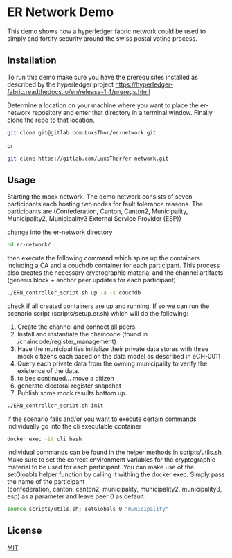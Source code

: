# ER Network Demo

This demo shows how a hyperledger fabric network could be used to simply and fortify security around the swiss postal voting process.

## Installation

To run this demo make sure you have the prerequisites installed as described by the hyperledger project
https://hyperledger-fabric.readthedocs.io/en/release-1.4/prereqs.html

Determine a location on your machine where you want to place the er-network repository and enter that directory in a terminal window.
Finally clone the repo to that location.

```bash
git clone git@gitlab.com:LuxsThor/er-network.git
```
or
```bash
git clone https://gitlab.com/LuxsThor/er-network.git
```

## Usage

Starting the mock network. The demo network consists of seven participants each hosting two nodes for fault tolerance reasons.
The participants are (Confederation, Canton, Canton2, Municipality, Municipality2, Municipality3 External Service Provider (ESP))

change into the er-network directory

```bash
cd er-network/
```
then execute the following command which spins up the containers including a CA and a couchdb container for each participant. This process also creates the necessary cryptographic material and the channel artifacts (genesis block + anchor peer updates for each participant)

```bash
./ERN_controller_script.sh up -a -s couchdb
```
check if all created containers are up and running.
If so we can run the scenario script (scripts/setup.er.sh) which will do the following:
1. Create the channel and connect all peers.
2. Install and instantiate the chaincode (found in /chaincode/register_management)
3. Have the municipalities initialize their private data stores with three mock citizens each based on the data model as described in eCH-0011
4. Query each private data from the owning municipality to verify the existence of the data.
5. to bee continued... move a citizen
6. generate electoral register snapshot
7. Publish some mock results bottom up.

```bash
./ERN_controller_script.sh init
```
If the scenario fails and/or you want to execute certain commands individually go into the cli executable container
```bash
docker exec -it cli bash
```
individual commands can be found in the helper methods in scripts/utils.sh
Make sure to set the correct environment variables for the cryptographic material to be used for each participant.
You can make use of the setGloabls helper function by calling it withing the docker exec. Simply pass the name of the participant  
(confederation, canton, canton2, municipality, municipality2, municipality3, esp) as a parameter and leave peer 0 as default.

```bash
source scripts/utils.sh; setGlobals 0 "municipality"
```


## License
[MIT](https://choosealicense.com/licenses/mit/)
